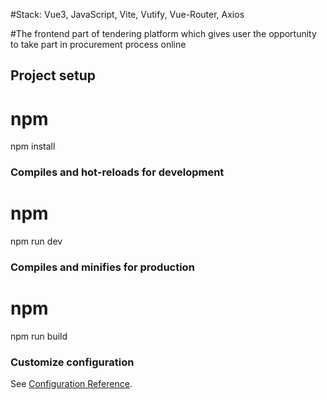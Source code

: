 #Stack: Vue3, JavaScript, Vite, Vutify, Vue-Router, Axios

#The frontend part of tendering platform which gives user the opportunity to take part in procurement process online

## Project setup

# npm
npm install

### Compiles and hot-reloads for development

# npm
npm run dev

### Compiles and minifies for production

# npm
npm run build

### Customize configuration

See [Configuration Reference](https://vitejs.dev/config/).
